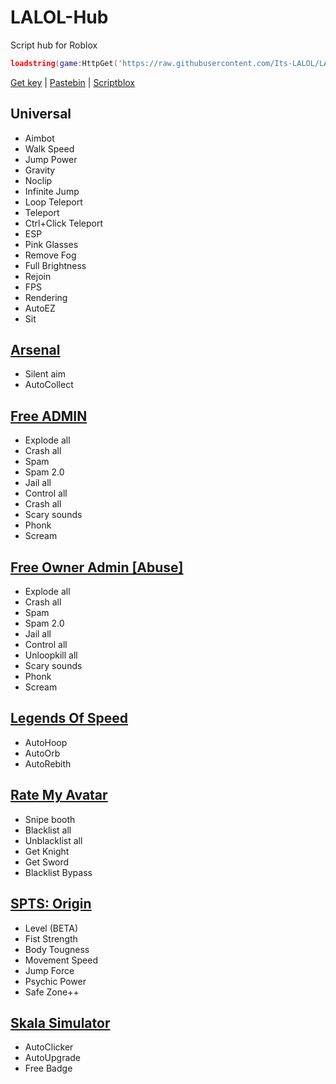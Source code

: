 # LALOL-Hub
Script hub for Roblox
```lua
loadstring(game:HttpGet('https://raw.githubusercontent.com/Its-LALOL/LALOL-Hub/main/.lua'))()
```
[Get key](https://discord.gg/XXqzxT7E5z) | [Pastebin](https://pastebin.com/TKzGDUGL) | [Scriptblox](https://scriptblox.com/script/Universal-Script-LALOL-Hub-7112)
## Universal
- Aimbot
- Walk Speed
- Jump Power
- Gravity
- Noclip
- Infinite Jump
- Loop Teleport
- Teleport
- Сtrl+Click Teleport
- ESP
- Pink Glasses
- Remove Fog
- Full Brightness
- Rejoin
- FPS
- Rendering
- AutoEZ
- Sit
## [Arsenal](https://www.roblox.com/games/286090429/Arsenal)
- Silent aim
- AutoCollect
## [Free ADMIN](https://www.roblox.com/games/4522347649/FREE-ADMIN)
- Explode all
- Crash all
- Spam
- Spam 2.0
- Jail all
- Control all
- Crash all
- Scary sounds
- Phonk
- Scream
## [Free Owner Admin [Abuse]](https://www.roblox.com/games/5023687570/Free-Owner-Admin-Abuse)
- Explode all
- Crash all
- Spam
- Spam 2.0
- Jail all
- Control all
- Unloopkill all
- Scary sounds
- Phonk
- Scream
## [Legends Of Speed](https://www.roblox.com/games/3101667897/Legends-Of-Speed)
- AutoHoop
- AutoOrb
- AutoRebith
## [Rate My Avatar](https://www.roblox.com/games/6708206173/Rate-My-Avatar)
- Snipe booth
- Blacklist all
- Unblacklist all
- Get Knight
- Get Sword
- Blacklist Bypass
## [SPTS: Origin](https://www.roblox.com/games/10710676163/SPTS-Origin)
- Level (BETA)
- Fist Strength
- Body Tougness
- Movement Speed
- Jump Force
- Psychic Power
- Safe Zone++
## [Skala Simulator](https://www.roblox.com/games/10972284553/Skala-Simulator)
- AutoClicker
- AutoUpgrade
- Free Badge

